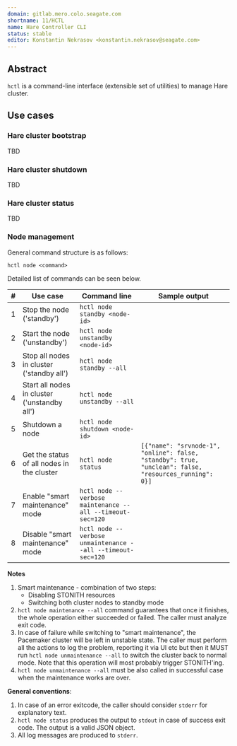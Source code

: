 ```yaml
---
domain: gitlab.mero.colo.seagate.com
shortname: 11/HCTL
name: Hare Controller CLI
status: stable
editor: Konstantin Nekrasov <konstantin.nekrasov@seagate.com>
---
```


## Abstract

`hctl` is a command-line interface (extensible set of utilities) to manage Hare cluster.

## Use cases

### Hare cluster bootstrap

TBD

### Hare cluster shutdown

TBD

### Hare cluster status

TBD

### Node management

General command structure is as follows:

```
hctl node <command>
```
Detailed list of commands can be seen below.

|#|Use case|Command line|Sample output|
|-|--------|------------|-------------|
|1|Stop the node ('standby')|`hctl node standby <node-id>`| |
|2|Start the node ('unstandby')|`hctl node unstandby <node-id>`| |
|3|Stop all nodes in cluster ('standby all')|`hctl node standby --all`| |
|4|Start all nodes in cluster ('unstandby all')|`hctl node unstandby --all`| |
|5|Shutdown a node|`hctl node shutdown <node-id>`| |
|6|Get the status of all nodes in the cluster|`hctl node status`| `[{"name": "srvnode-1", "online": false, "standby": true, "unclean": false, "resources_running": 0}]` |
|7|Enable "smart maintenance" mode |`hctl node --verbose maintenance --all --timeout-sec=120`| |
|8|Disable "smart maintenance" mode |`hctl node --verbose unmaintenance --all --timeout-sec=120`| |

**Notes**
1. Smart maintenance - combination of two steps:
   - Disabling STONITH resources
   - Switching both cluster nodes to standby mode
2. `hctl node maintenance --all` command guarantees that once it finishes, the whole operation either succeeded or failed. The caller must analyze exit code.
3. In case of failure while switching to "smart maintenance", the Pacemaker cluster will be left in unstable state. The caller must perform all the actions to log the problem, reporting it via UI etc but then it MUST run `hctl node unmaintenance --all` to switch the cluster back to normal mode. Note that this operation will most probably trigger STONITH'ing.
4. `hctl node unmaintenance --all` must be also called in successful case when the maintenance works are over.

**General conventions**:
1. In case of an error exitcode, the caller should consider `stderr` for explanatory text.
2. `hctl node status` produces the output to `stdout` in case of success exit code. The output is a valid JSON object.
3. All log messages are produced to `stderr`.
